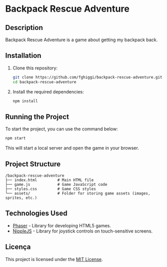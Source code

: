 # Backpack Rescue Adventure

## Description

Backpack Rescue Adventure is a game about getting my backpack back.

## Installation

1. Clone this repository:
   ```bash
   git clone https://github.com/fghiggi/backpack-rescue-adventure.git
   cd backpack-rescue-adventure
   ```

2. Install the required dependencies:
   ```bash
   npm install
   ```

## Running the Project

To start the project, you can use the command below:

```bash
npm start
```

This will start a local server and open the game in your browser.

## Project Structure

```
/backpack-rescue-adventure
├── index.html         # Main HTML file
├── game.js            # Game JavaScript code
├── styles.css         # Game CSS styles
└── assets/            # Folder for storing game assets (images, sprites, etc.)
```

## Technologies Used

- [Phaser](https://phaser.io/) - Library for developing HTML5 games.
- [NippleJS](https://github.com/yoannmoinet/nipplejs) - Library for joystick controls on touch-sensitive screens.

## Licença

This project is licensed under the [MIT License](LICENSE).
